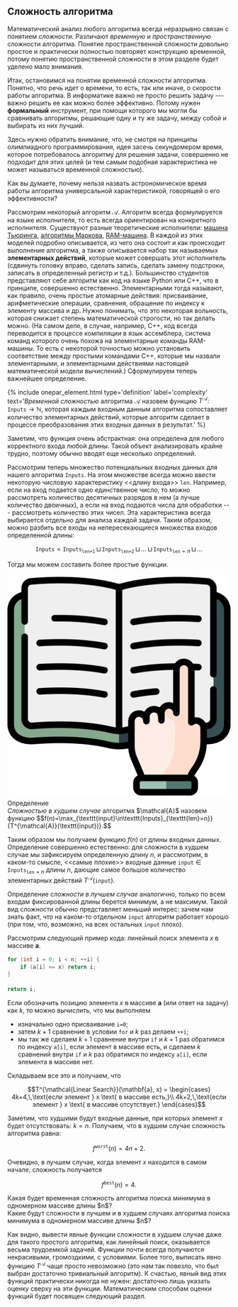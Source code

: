 ## Сложность алгоритма 

Математический анализ любого алгоритма всегда неразрывно связан с понятием _сложности_. Различают _временную_ и _пространственную_ сложности алгоритма. Понятие пространственной сложности довольно простое и практически полностью повторяет конструкцию временной, потому понятию пространственной сложности в этом разделе будет уделено мало внимания.

Итак, остановимся на понятии временной сложности алгоритма. Понятно, что речь идет о времени, то есть, так или иначе, о скорости работы алгоритма. В информатике важно не просто решить задачу --- важно решить ее как можно более эффективно. Потому нужен **формальный** инструмент, при помощи которого мы могли бы сравнивать алгоритмы, решающие одну и ту же задачу, между собой и выбирать из них лучший.

Здесь нужно обратить внимание, что, не смотря на принципы олимпиадного программирования, идея засечь секундомером время, которое потребовалось алгоритму для решения задачи, совершенно не подходит для этих целей (и тем самым подобная характеристика не может называться временной сложностью). 

<div class="question">Как вы думаете, почему нельзя назвать астрономическое время работы алгоритма универсальной характеристикой, говорящей о его эффективности?</div>

Рассмотрим некоторый алгоритм $\mathcal{A}$. Алгоритм всегда формулируется на языке исполнителя, то есть всегда ориентирован на конкретного исполнителя. Существуют разные теоретические исполнители: [машина Тьюринга](https://ru.wikipedia.org/wiki/Машина_Тьюринга), [алгоритмы Маркова](https://ru.wikipedia.org/wiki/Нормальный_алгоритм), [RAM-машина](https://ru.wikipedia.org/wiki/RAM-машина). В каждой из этих моделей подробно описывается, из чего она состоит и как происходит выполнение алгоритма, а также описывается набор так называемых **элементарных действий**, которые может совершать этот исполнитель (сдвинуть головку вправо, сделать запись, сделать замену подстроки, записать в определенный регистр и т.д.). Большинство студентов представляют себе алгоритм как код на языке Python или С++, что в принципе, совершенно естественно. Элементарными тогда называют, как правило, очень простые атомарные действия: присваивание, арифметические операции, сравнения, обращение по индексу к элементу массива и др. Нужно понимать, что это некоторая вольность, которая снижает степень математической строгости, но так делать можно. (На самом деле, в случае, например, С++, код всегда переводится в процессе компиляции в язык ассемблера, система команд которого очень похожа на  элементарные команды RAM-машины. То есть с некоторой точностью можно установить соответствие  между простыми командами С++, которые мы назвали элементарными, и элементарными действиями настоящей математической модели вычислений.) Сформулируем теперь важнейшее определение.

{% include onepar_element.html type='definition' label='complexity'
text='*Временной сложностью* алгоритма $\mathcal{A}$ назовем функцию $T^{\mathcal{A}}\colon \texttt{Inputs}\to \mathbb{N}$, которая каждым входным данным алгоритма сопоставляет количество элементарных действий, которые алгоритм сделает в процессе преобразования этих входных данных в результат.'
%}

Заметим, что функция очень абстрактная: она определена для любого корректного входа любой длины. Такой объект анализировать крайне трудно, поэтому обычно вводят еще несколько определений.

Рассмотрим теперь множество потенциальных входных данных для нашего алгоритма $\texttt{Inputs}$. На этом множестве всегда можно ввести некоторую числовую характеристику <<длину входа>> $\texttt{len}$. Например, если на вход подается одно единственное число, то можно рассмотреть количество десятичных разрядов в нем (а лучше количество двоичных), а если на вход подаются числа для обработки --- рассмотреть количество этих чисел. Эта характеристика всегда выбирается отдельно для анализа каждой задачи. Таким образом, можно разбить все входы на непересекающиеся множества входов определенной длины:

$$
\texttt{Inputs} = \texttt{Inputs}_{\texttt{len=1}} \,\sqcup\, \texttt{Inputs}_{\texttt{len=2}} 
\,\sqcup\, \ldots
\,\sqcup\, 
\texttt{Inputs}_{\texttt{len}=n}\,\sqcup\,\ldots
$$

Тогда мы можем составить более простые функции.

<div class="alert alert-definition">
  <img class="alert-icon" src="/assets/images/icons/study.png" alt="icon"><div class="alert-name">Определение</div>
  <em>Сложностью в худшем случае</em> алгоритма $\mathcal{A}$ назовем функцию 
  $$f(n)=\max_{\texttt{input}\in\texttt{Inputs}_{\texttt{len}=n}}{T^{\mathcal{A}}(\texttt{input})}.$$
</div>

Таким образом мы получаем функцию $f(n)$ от длины входных данных. Определение совершенно естественно: для сложности в худшем случае мы зафиксируем определенную длину $n$, и рассмотрим, в каком-то смысле, <<самые плохие>> входные данные $\texttt{input}\in\texttt{Inputs}_{\texttt{len}=n}$  длины $n$, дающие самое большое количество элементарных действий $T^{\mathcal{A}}(\texttt{input})$.

Определение _сложности в лучшем случае_ аналогично, только по всем входам фиксированной длины берется минимум, а не максимум. Такой вид сложности обычно представляет меньший интерес: зачем нам знать факт, что на каком-то отдельном $\texttt{input}$ алгоритм работает хорошо (при том, что, возможно, на всех остальных $\texttt{input}$ плохо). 

Рассмотрим следующий пример кода: линейный поиск элемента $x$ в массиве $\mathbf{a}$.

```c++
for (int i = 0; i < n; ++i) {
    if (a[i] == x) return i;
}

return i;
```

Если обозначить позицию элемента $x$ в массиве $\mathbf{a}$ (или ответ на задачу) как $k$, то можно вычислить, что мы выполняем

* изначально одно присваивание `i=0`;
* затем $k+1$ сравнение в условии `for` и $k$ раз делаем `++i`; 
* мы так же сделаем $k+1$ сравнение внутри `if` и $k+1$ раз обратимся по индексу `a[i]`, если элемент в массиве есть, и сделаем $k$ сравнений внутри `if` и $k$ раз обратимся по индексу `a[i]`, если элемента в массиве нет.

Складываем все это и получаем, что 

$$T^{\mathcal{Linear Search}}(\mathbf{a}, x) = \begin{cases}
4k+4,\,\text{если элемент } x \text{ в массиве есть,}\\
4k+2,\,\text{если элемент } x \text{ в массиве отсутствует.}
\end{cases}$$

Заметим, что худшими будут входные данные, при которых элемент $x$ будет отсутствовать: $k=n$. Получаем, что в худшем случае сложность алгоритма равна: 

$$f^{\texttt{worst}}(n) = 4n+2.$$

Очевидно, в лучшем случае, когда элемент $x$ находится в самом начале, сложность получается

$$f^{\texttt{best}}(n) = 4.$$

<div class="question">Какая будет временная сложность алгоритма поиска минимума в одномерном массиве длины $n$?</div>
<div class="question">Какие будут сложности в лучшем и в худшем случаях алгоритма поиска минимума в одномерном массиве длины $n$?</div>

Как видно, вывести явные функции сложности в худшем случае даже для такого простого алгоритма, как линейный поиск, оказывается весьма трудоемкой задачей. Функции почти всегда получаются некрасивыми, громоздкими, с условиями. Более того, выписать явно функцию $T^{\mathcal{A}}$ чаще просто невозможно (это нам так повезло, что был выбран достаточно тривиальный алгоритм). К счастью, явный вид этих функций практически никогда не нужен: достаточно лишь указать оценку сверху на эти функции. Математическим способам оценки функций будет посвящен следующий раздел.